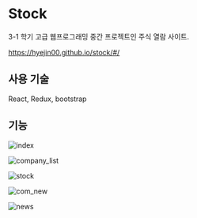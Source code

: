 # Stock

3-1 학기 고급 웹프로그래밍 중간 프로젝트인 주식 열람 사이트.

https://hyejin00.github.io/stock/#/
## 사용 기술
React, Redux, bootstrap
## 기능
![index](https://user-images.githubusercontent.com/44718809/98692572-9f60bc80-23b2-11eb-8b09-2a2028e49ee5.PNG)

![company_list](https://user-images.githubusercontent.com/44718809/98693329-7d1b6e80-23b3-11eb-805f-17a0d4a3a869.PNG)

![stock](https://user-images.githubusercontent.com/44718809/98693386-8efd1180-23b3-11eb-8a05-ea628b37d91b.PNG)

![com_new](https://user-images.githubusercontent.com/44718809/98693410-98867980-23b3-11eb-8c3a-cdfc9aeea7b2.PNG)

![news](https://user-images.githubusercontent.com/44718809/98693428-a20fe180-23b3-11eb-9d41-5359514f7909.PNG)
